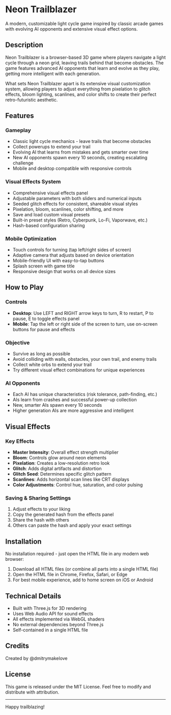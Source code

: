# Neon Trailblazer

A modern, customizable light cycle game inspired by classic arcade games with evolving AI opponents and extensive visual effect options.

## Description

Neon Trailblazer is a browser-based 3D game where players navigate a light cycle through a neon grid, leaving trails behind that become obstacles. The game features advanced AI opponents that learn and evolve as they play, getting more intelligent with each generation.

What sets Neon Trailblazer apart is its extensive visual customization system, allowing players to adjust everything from pixelation to glitch effects, bloom lighting, scanlines, and color shifts to create their perfect retro-futuristic aesthetic.

## Features

### Gameplay
- Classic light cycle mechanics - leave trails that become obstacles
- Collect powerups to extend your trail
- Evolving AI that learns from mistakes and gets smarter over time
- New AI opponents spawn every 10 seconds, creating escalating challenge
- Mobile and desktop compatible with responsive controls

### Visual Effects System
- Comprehensive visual effects panel
- Adjustable parameters with both sliders and numerical inputs
- Seeded glitch effects for consistent, shareable visual styles
- Pixelation, bloom, scanlines, color shifting, and more
- Save and load custom visual presets
- Built-in preset styles (Retro, Cyberpunk, Lo-Fi, Vaporwave, etc.)
- Hash-based configuration sharing

### Mobile Optimization
- Touch controls for turning (tap left/right sides of screen)
- Adaptive camera that adjusts based on device orientation
- Mobile-friendly UI with easy-to-tap buttons
- Splash screen with game title
- Responsive design that works on all device sizes

## How to Play

### Controls
- **Desktop**: Use LEFT and RIGHT arrow keys to turn, R to restart, P to pause, E to toggle effects panel
- **Mobile**: Tap the left or right side of the screen to turn, use on-screen buttons for pause and effects

### Objective
- Survive as long as possible
- Avoid colliding with walls, obstacles, your own trail, and enemy trails
- Collect white orbs to extend your trail
- Try different visual effect combinations for unique experiences

### AI Opponents
- Each AI has unique characteristics (risk tolerance, path-finding, etc.)
- AIs learn from crashes and successful power-up collection
- New, smarter AIs spawn every 10 seconds
- Higher generation AIs are more aggressive and intelligent

## Visual Effects

### Key Effects
- **Master Intensity**: Overall effect strength multiplier
- **Bloom**: Controls glow around neon elements
- **Pixelation**: Creates a low-resolution retro look
- **Glitch**: Adds digital artifacts and distortion
- **Glitch Seed**: Determines specific glitch pattern
- **Scanlines**: Adds horizontal scan lines like CRT displays
- **Color Adjustments**: Control hue, saturation, and color pulsing

### Saving & Sharing Settings
1. Adjust effects to your liking
2. Copy the generated hash from the effects panel
3. Share the hash with others
4. Others can paste the hash and apply your exact settings

## Installation

No installation required - just open the HTML file in any modern web browser:

1. Download all HTML files (or combine all parts into a single HTML file)
2. Open the HTML file in Chrome, Firefox, Safari, or Edge
3. For best mobile experience, add to home screen on iOS or Android

## Technical Details

- Built with Three.js for 3D rendering
- Uses Web Audio API for sound effects
- All effects implemented via WebGL shaders
- No external dependencies beyond Three.js
- Self-contained in a single HTML file

## Credits

Created by @dmitrymakelove

## License

This game is released under the MIT License. Feel free to modify and distribute with attribution.

---

Happy trailblazing!
